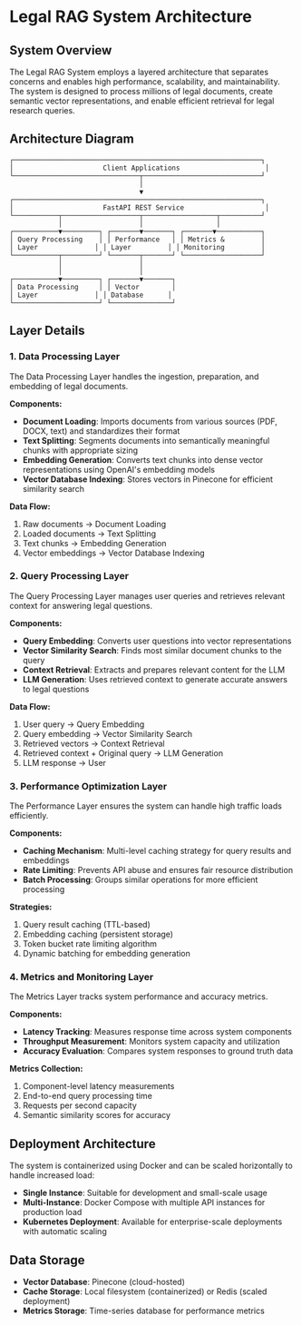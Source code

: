 # Legal RAG System Architecture

## System Overview

The Legal RAG System employs a layered architecture that separates concerns and enables high performance, scalability, and maintainability. The system is designed to process millions of legal documents, create semantic vector representations, and enable efficient retrieval for legal research queries.

## Architecture Diagram

```
┌─────────────────────────────────────────────────────────────┐
│                      Client Applications                     │
└───────────────────────────────┬─────────────────────────────┘
                                │
                                ▼
┌─────────────────────────────────────────────────────────────┐
│                      FastAPI REST Service                    │
└───────────┬───────────────────┬──────────────────┬──────────┘
            │                   │                  │
┌───────────▼─────────┐ ┌───────▼───────┐ ┌───────▼───────────┐
│ Query Processing    │ │ Performance   │ │ Metrics &         │
│ Layer              │ │ Layer         │ │ Monitoring         │
└───────────┬─────────┘ └───────┬───────┘ └───────────────────┘
            │                   │
            │                   │
┌───────────▼─────────┐ ┌───────▼───────┐
│ Data Processing     │ │ Vector        │
│ Layer              │ │ Database      │
└─────────────────────┘ └───────────────┘
```

## Layer Details

### 1. Data Processing Layer

The Data Processing Layer handles the ingestion, preparation, and embedding of legal documents.

**Components:**

- **Document Loading**: Imports documents from various sources (PDF, DOCX, text) and standardizes their format
- **Text Splitting**: Segments documents into semantically meaningful chunks with appropriate sizing
- **Embedding Generation**: Converts text chunks into dense vector representations using OpenAI's embedding models
- **Vector Database Indexing**: Stores vectors in Pinecone for efficient similarity search

**Data Flow:**
1. Raw documents → Document Loading
2. Loaded documents → Text Splitting
3. Text chunks → Embedding Generation
4. Vector embeddings → Vector Database Indexing

### 2. Query Processing Layer

The Query Processing Layer manages user queries and retrieves relevant context for answering legal questions.

**Components:**

- **Query Embedding**: Converts user questions into vector representations
- **Vector Similarity Search**: Finds most similar document chunks to the query
- **Context Retrieval**: Extracts and prepares relevant content for the LLM
- **LLM Generation**: Uses retrieved context to generate accurate answers to legal questions

**Data Flow:**
1. User query → Query Embedding
2. Query embedding → Vector Similarity Search
3. Retrieved vectors → Context Retrieval
4. Retrieved context + Original query → LLM Generation
5. LLM response → User

### 3. Performance Optimization Layer

The Performance Layer ensures the system can handle high traffic loads efficiently.

**Components:**

- **Caching Mechanism**: Multi-level caching strategy for query results and embeddings
- **Rate Limiting**: Prevents API abuse and ensures fair resource distribution
- **Batch Processing**: Groups similar operations for more efficient processing

**Strategies:**
1. Query result caching (TTL-based)
2. Embedding caching (persistent storage)
3. Token bucket rate limiting algorithm
4. Dynamic batching for embedding generation

### 4. Metrics and Monitoring Layer

The Metrics Layer tracks system performance and accuracy metrics.

**Components:**

- **Latency Tracking**: Measures response time across system components
- **Throughput Measurement**: Monitors system capacity and utilization
- **Accuracy Evaluation**: Compares system responses to ground truth data

**Metrics Collection:**
1. Component-level latency measurements
2. End-to-end query processing time
3. Requests per second capacity
4. Semantic similarity scores for accuracy

## Deployment Architecture

The system is containerized using Docker and can be scaled horizontally to handle increased load:

- **Single Instance**: Suitable for development and small-scale usage
- **Multi-Instance**: Docker Compose with multiple API instances for production load
- **Kubernetes Deployment**: Available for enterprise-scale deployments with automatic scaling

## Data Storage

- **Vector Database**: Pinecone (cloud-hosted)
- **Cache Storage**: Local filesystem (containerized) or Redis (scaled deployment)
- **Metrics Storage**: Time-series database for performance metrics
